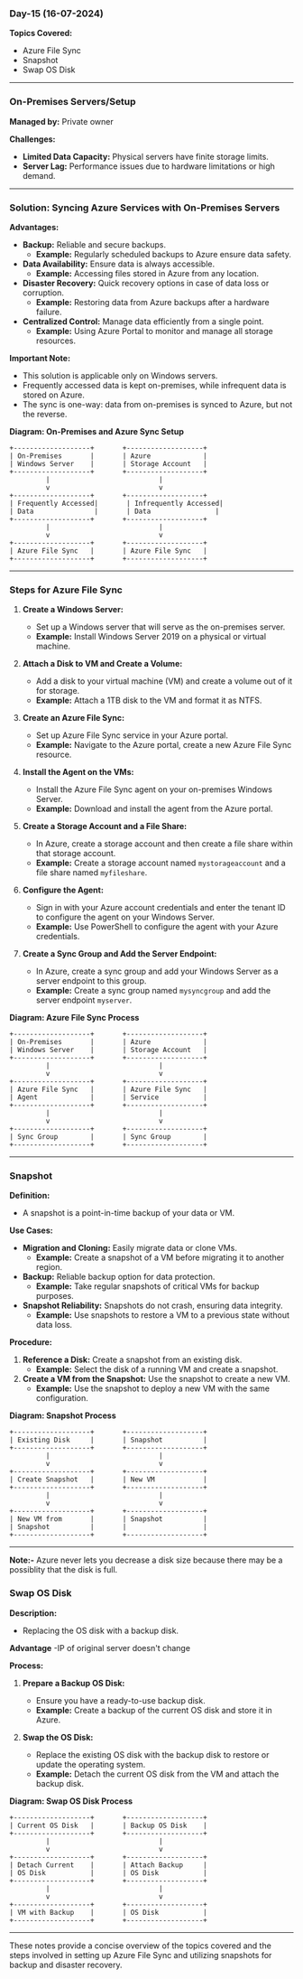 ### Day-15 (16-07-2024)

**Topics Covered:**
- Azure File Sync
- Snapshot
- Swap OS Disk

---

### On-Premises Servers/Setup

**Managed by:** Private owner

**Challenges:**
- **Limited Data Capacity:** Physical servers have finite storage limits.
- **Server Lag:** Performance issues due to hardware limitations or high demand.

---

### Solution: Syncing Azure Services with On-Premises Servers

**Advantages:**
- **Backup:** Reliable and secure backups.
  - **Example:** Regularly scheduled backups to Azure ensure data safety.
- **Data Availability:** Ensure data is always accessible.
  - **Example:** Accessing files stored in Azure from any location.
- **Disaster Recovery:** Quick recovery options in case of data loss or corruption.
  - **Example:** Restoring data from Azure backups after a hardware failure.
- **Centralized Control:** Manage data efficiently from a single point.
  - **Example:** Using Azure Portal to monitor and manage all storage resources.

**Important Note:**
- This solution is applicable only on Windows servers.
- Frequently accessed data is kept on-premises, while infrequent data is stored on Azure.
- The sync is one-way: data from on-premises is synced to Azure, but not the reverse.

**Diagram: On-Premises and Azure Sync Setup**
```plaintext
+-------------------+       +-------------------+
| On-Premises       |       | Azure             |
| Windows Server    |       | Storage Account   |
+-------------------+       +-------------------+
         |                           |
         v                           v
+-------------------+       +-------------------+
| Frequently Accessed|       | Infrequently Accessed|
| Data               |       | Data                |
+-------------------+       +-------------------+
         |                           |
         v                           v
+-------------------+       +-------------------+
| Azure File Sync   |       | Azure File Sync   |
+-------------------+       +-------------------+
```

---

### Steps for Azure File Sync

1. **Create a Windows Server:**
   - Set up a Windows server that will serve as the on-premises server.
   - **Example:** Install Windows Server 2019 on a physical or virtual machine.

2. **Attach a Disk to VM and Create a Volume:**
   - Add a disk to your virtual machine (VM) and create a volume out of it for storage.
   - **Example:** Attach a 1TB disk to the VM and format it as NTFS.

3. **Create an Azure File Sync:**
   - Set up Azure File Sync service in your Azure portal.
   - **Example:** Navigate to the Azure portal, create a new Azure File Sync resource.

4. **Install the Agent on the VMs:**
   - Install the Azure File Sync agent on your on-premises Windows Server.
   - **Example:** Download and install the agent from the Azure portal.

5. **Create a Storage Account and a File Share:**
   - In Azure, create a storage account and then create a file share within that storage account.
   - **Example:** Create a storage account named `mystorageaccount` and a file share named `myfileshare`.

6. **Configure the Agent:**
   - Sign in with your Azure account credentials and enter the tenant ID to configure the agent on your Windows Server.
   - **Example:** Use PowerShell to configure the agent with your Azure credentials.

7. **Create a Sync Group and Add the Server Endpoint:**
   - In Azure, create a sync group and add your Windows Server as a server endpoint to this group.
   - **Example:** Create a sync group named `mysyncgroup` and add the server endpoint `myserver`.

**Diagram: Azure File Sync Process**
```plaintext
+-------------------+       +-------------------+
| On-Premises       |       | Azure             |
| Windows Server    |       | Storage Account   |
+-------------------+       +-------------------+
         |                           |
         v                           v
+-------------------+       +-------------------+
| Azure File Sync   |       | Azure File Sync   |
| Agent             |       | Service           |
+-------------------+       +-------------------+
         |                           |
         v                           v
+-------------------+       +-------------------+
| Sync Group        |       | Sync Group        |
+-------------------+       +-------------------+
```

---

### Snapshot

**Definition:**
- A snapshot is a point-in-time backup of your data or VM.

**Use Cases:**
- **Migration and Cloning:** Easily migrate data or clone VMs.
  - **Example:** Create a snapshot of a VM before migrating it to another region.
- **Backup:** Reliable backup option for data protection.
  - **Example:** Take regular snapshots of critical VMs for backup purposes.
- **Snapshot Reliability:** Snapshots do not crash, ensuring data integrity.
  - **Example:** Use snapshots to restore a VM to a previous state without data loss.

**Procedure:**
1. **Reference a Disk:** Create a snapshot from an existing disk.
   - **Example:** Select the disk of a running VM and create a snapshot.
2. **Create a VM from the Snapshot:** Use the snapshot to create a new VM.
   - **Example:** Use the snapshot to deploy a new VM with the same configuration.

**Diagram: Snapshot Process**
```plaintext
+-------------------+       +-------------------+
| Existing Disk     |       | Snapshot          |
+-------------------+       +-------------------+
         |                           |
         v                           v
+-------------------+       +-------------------+
| Create Snapshot   |       | New VM            |
+-------------------+       +-------------------+
         |                           |
         v                           v
+-------------------+       +-------------------+
| New VM from       |       | Snapshot          |
| Snapshot          |       |                   |
+-------------------+       +-------------------+
```

---

**Note:-**
Azure never lets you decrease a disk size because there may be a possiblity that the disk is full.

### Swap OS Disk

**Description:**
- Replacing the OS disk with a backup disk.

**Advantage**
-IP of original server doesn't change

**Process:**
1. **Prepare a Backup OS Disk:**
   - Ensure you have a ready-to-use backup disk.
   - **Example:** Create a backup of the current OS disk and store it in Azure.

2. **Swap the OS Disk:**
   - Replace the existing OS disk with the backup disk to restore or update the operating system.
   - **Example:** Detach the current OS disk from the VM and attach the backup disk.

**Diagram: Swap OS Disk Process**
```plaintext
+-------------------+       +-------------------+
| Current OS Disk   |       | Backup OS Disk    |
+-------------------+       +-------------------+
         |                           |
         v                           v
+-------------------+       +-------------------+
| Detach Current    |       | Attach Backup     |
| OS Disk           |       | OS Disk           |
+-------------------+       +-------------------+
         |                           |
         v                           v
+-------------------+       +-------------------+
| VM with Backup    |       | OS Disk           |
+-------------------+       +-------------------+
```

---

These notes provide a concise overview of the topics covered and the steps involved in setting up Azure File Sync and utilizing snapshots for backup and disaster recovery.
